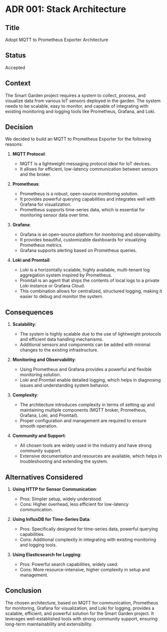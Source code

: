 # ADR 001: Stack Architecture

## Title

Adopt MQTT to Prometheus Exporter Architecture

## Status

Accepted

## Context

The Smart Garden project requires a system to collect, process, and visualize data from various IoT sensors deployed in the garden. The system needs to be scalable, easy to monitor, and capable of integrating with existing monitoring and logging tools like Prometheus, Grafana, and Loki.

## Decision

We decided to build an MQTT to Prometheus Exporter for the following reasons:

1. **MQTT Protocol**: 
   - MQTT is a lightweight messaging protocol ideal for IoT devices.
   - It allows for efficient, low-latency communication between sensors and the broker.

2. **Prometheus**:
   - Prometheus is a robust, open-source monitoring solution.
   - It provides powerful querying capabilities and integrates well with Grafana for visualization.
   - Prometheus supports time-series data, which is essential for monitoring sensor data over time.

3. **Grafana**:
   - Grafana is an open-source platform for monitoring and observability.
   - It provides beautiful, customizable dashboards for visualizing Prometheus metrics.
   - Grafana supports alerting based on Prometheus queries.

4. **Loki and Promtail**:
   - Loki is a horizontally scalable, highly available, multi-tenant log aggregation system inspired by Prometheus.
   - Promtail is an agent that ships the contents of local logs to a private Loki instance or Grafana Cloud.
   - This combination allows for centralized, structured logging, making it easier to debug and monitor the system.

## Consequences

1. **Scalability**:
   - The system is highly scalable due to the use of lightweight protocols and efficient data handling mechanisms.
   - Additional sensors and components can be added with minimal changes to the existing infrastructure.

2. **Monitoring and Observability**:
   - Using Prometheus and Grafana provides a powerful and flexible monitoring solution.
   - Loki and Promtail enable detailed logging, which helps in diagnosing issues and understanding system behavior.

3. **Complexity**:
   - The architecture introduces complexity in terms of setting up and maintaining multiple components (MQTT broker, Prometheus, Grafana, Loki, and Promtail).
   - Proper configuration and management are required to ensure smooth operation.

4. **Community and Support**:
   - All chosen tools are widely used in the industry and have strong community support.
   - Extensive documentation and resources are available, which helps in troubleshooting and extending the system.

## Alternatives Considered

1. **Using HTTP for Sensor Communication**:
   - Pros: Simpler setup, widely understood.
   - Cons: Higher overhead, less efficient for low-latency communication.

2. **Using InfluxDB for Time-Series Data**:
   - Pros: Specifically designed for time-series data, powerful querying capabilities.
   - Cons: Additional complexity in integrating with existing monitoring and logging tools.

3. **Using Elasticsearch for Logging**:
   - Pros: Powerful search capabilities, widely used.
   - Cons: More resource-intensive, higher complexity in setup and management.

## Conclusion

The chosen architecture, based on MQTT for communication, Prometheus for monitoring, Grafana for visualization, and Loki for logging, provides a scalable, efficient, and powerful solution for the Smart Garden project. It leverages well-established tools with strong community support, ensuring long-term maintainability and extensibility.

